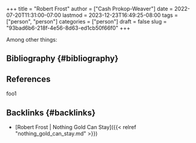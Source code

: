 +++
title = "Robert Frost"
author = ["Cash Prokop-Weaver"]
date = 2022-07-20T11:31:00-07:00
lastmod = 2023-12-23T16:49:25-08:00
tags = ["person", "person"]
categories = ["person"]
draft = false
slug = "93bad6b6-218f-4e56-8d63-ed1cb50f66f0"
+++

Among other things:


## Bibliography {#bibliography}

## References

<style>.csl-entry{text-indent: -1.5em; margin-left: 1.5em;}</style><div class="csl-bib-body">
</div>

foo1


## Backlinks {#backlinks}

-   [Robert Frost | Nothing Gold Can Stay]({{< relref "nothing_gold_can_stay.md" >}})

